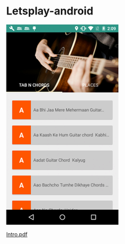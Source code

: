 # Letsplay-android

![alt tag](https://github.com/ashutiwari4/Letsplay-android/blob/master/images/home_screen.png)

[Intro.pdf](https://github.com/ashutiwari4/Letsplay-android/blob/master/Let's%20play%20SRS.pdf)
